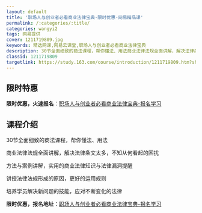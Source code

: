 ```yaml
---
layout: default
title: '职场人与创业者必看商业法律宝典-限时优惠-网易精品课'
permalink: /:categories/:title/
categories: wangyi2
tags: 网易提供
cover: 1211719809.jpg
keywords: 精选网课,网易云课堂,职场人与创业者必看商业法律宝典
description: 30节全面细致的商法课程，帮你懂法、用法商业法律法规全面讲解，解决法律条文太多，不知从何看起的困扰方法与案例讲解，实用的
classid: 1211719809
targetlink: https://study.163.com/course/introduction/1211719809.htm?share=1&shareId=1025206652&utm_campaign=share&utm_medium=iphoneShare&utm_source=&utm_u=1025206652
---
```


## 限时特惠

**限时优惠，火速报名**：[职场人与创业者必看商业法律宝典-报名学习](https://study.163.com/course/introduction/1211719809.htm?share=1&shareId=1025206652&utm_campaign=share&utm_medium=iphoneShare&utm_source=&utm_u=1025206652)

## 课程介绍

30节全面细致的商法课程，帮你懂法、用法

商业法律法规全面讲解，解决法律条文太多，不知从何看起的困扰

方法与案例讲解，实用的商业法律知识与法律漏洞提醒

讲授法律法规形成的原因，更好的运用规则

培养学员解决新问题的技能，应对不断变化的法律

**限时优惠，报名地址**：[职场人与创业者必看商业法律宝典-报名学习](https://study.163.com/course/introduction/1211719809.htm?share=1&shareId=1025206652&utm_campaign=share&utm_medium=iphoneShare&utm_source=&utm_u=1025206652)

